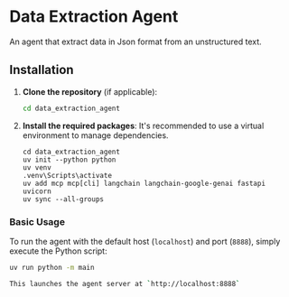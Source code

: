 # Data Extraction Agent

An agent that extract data in Json format from an unstructured text.

## Installation

1.  **Clone the repository** (if applicable):
    ```bash
    cd data_extraction_agent
    ```

2.  **Install the required packages**:
    It's recommended to use a virtual environment to manage dependencies.

    ```
    cd data_extraction_agent
    uv init --python python
    uv venv
    .venv\Scripts\activate
    uv add mcp mcp[cli] langchain langchain-google-genai fastapi uvicorn
    uv sync --all-groups
    ```

### Basic Usage

To run the agent with the default host (`localhost`) and port (`8888`), simply execute the Python script:

```bash
uv run python -m main

This launches the agent server at `http://localhost:8888`